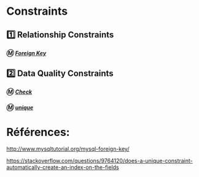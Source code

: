 # Constraints

## :one: Relationship Constraints

##### :m: [Foreign Key](https://dev.mysql.com/doc/refman/8.0/en/create-table-foreign-keys.html#foreign-key-examples)

## :two: Data Quality Constraints

##### :m: [Check](https://dev.mysql.com/doc/refman/8.0/en/create-table-check-constraints.html)

##### :m: [unique](http://www.mysqltutorial.org/mysql-unique-constraint/)


# Références:

http://www.mysqltutorial.org/mysql-foreign-key/

https://stackoverflow.com/questions/9764120/does-a-unique-constraint-automatically-create-an-index-on-the-fields

